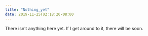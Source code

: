 ```yaml
---
title: "Nothing_yet"
date: 2019-11-25T02:18:20-08:00
---
```


There isn't anything here yet.  If I get around to it, there will be soon.
